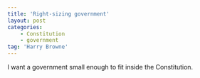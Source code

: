 ```yaml
---
title: 'Right-sizing government'
layout: post
categories:
    - Constitution
    - government
tag: 'Harry Browne'
---
```


I want a government small enough to fit inside the Constitution.